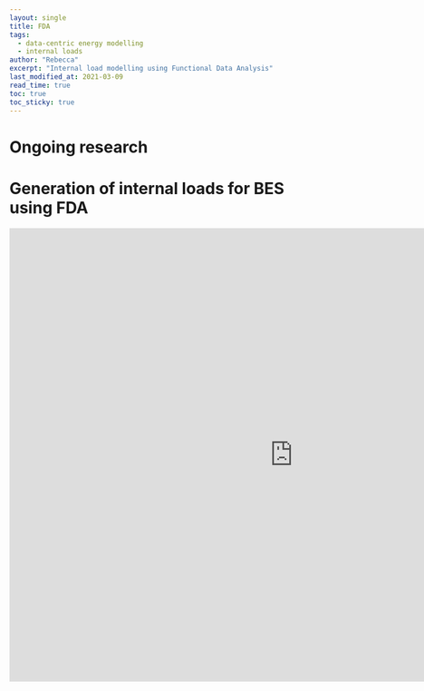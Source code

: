 ```yaml
---
layout: single
title: FDA
tags:
  - data-centric energy modelling
  - internal loads
author: "Rebecca"
excerpt: "Internal load modelling using Functional Data Analysis"
last_modified_at: 2021-03-09
read_time: true
toc: true
toc_sticky: true
---
```


# Ongoing research

 
 # Generation of internal loads for BES using FDA
 
 <iframe src="http://rmw61.pythonanywhere.com/" style="width: 1000px; height: 800px; border: 0px" title="FDA design tool"> 
  
